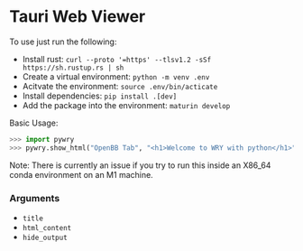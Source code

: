 # Tauri Web Viewer

To use just run the following:
- Install rust: `curl --proto '=https' --tlsv1.2 -sSf https://sh.rustup.rs | sh`
- Create a virtual environment: `python -m venv .env`
- Acitvate the environment: `source .env/bin/acticate`
- Install dependencies: `pip install .[dev]`
- Add the package into the environment: `maturin develop`


Basic Usage:
```python
>>> import pywry
>>> pywry.show_html("OpenBB Tab", "<h1>Welcome to WRY with python</h1>", False)

```
Note: There is currently an issue if you try to run this inside an X86_64 conda
environment on an M1 machine.


### Arguments

- `title`
- `html_content`
- `hide_output`
